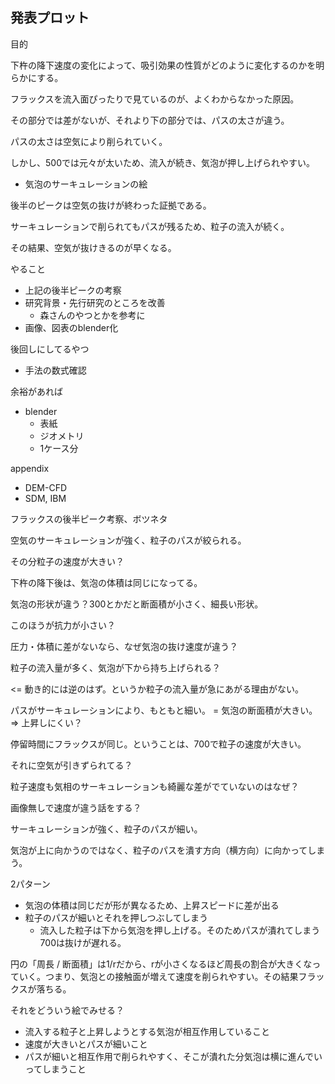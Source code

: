 ## 発表プロット



目的

下杵の降下速度の変化によって、吸引効果の性質がどのように変化するのかを明らかにする。





フラックスを流入面ぴったりで見ているのが、よくわからなかった原因。

その部分では差がないが、それより下の部分では、パスの太さが違う。

パスの太さは空気により削られていく。

しかし、500では元々が太いため、流入が続き、気泡が押し上げられやすい。

* 気泡のサーキュレーションの絵

後半のピークは空気の抜けが終わった証拠である。

サーキュレーションで削られてもパスが残るため、粒子の流入が続く。

その結果、空気が抜けきるのが早くなる。





やること

* 上記の後半ピークの考察
* 研究背景・先行研究のところを改善
  * 森さんのやつとかを参考に
* 画像、図表のblender化



後回しにしてるやつ

* 手法の数式確認



余裕があれば

* blender
  * 表紙
  * ジオメトリ
  * 1ケース分



appendix

* DEM-CFD
* SDM, IBM



フラックスの後半ピーク考察、ボツネタ

空気のサーキュレーションが強く、粒子のパスが絞られる。

その分粒子の速度が大きい？



下杵の降下後は、気泡の体積は同じになってる。

気泡の形状が違う？300とかだと断面積が小さく、細長い形状。

このほうが抗力が小さい？



圧力・体積に差がないなら、なぜ気泡の抜け速度が違う？

粒子の流入量が多く、気泡が下から持ち上げられる？

<= 動き的には逆のはず。というか粒子の流入量が急にあがる理由がない。

パスがサーキュレーションにより、もともと細い。 = 気泡の断面積が大きい。 => 上昇しにくい？



停留時間にフラックスが同じ。ということは、700で粒子の速度が大きい。

それに空気が引きずられてる？

粒子速度も気相のサーキュレーションも綺麗な差がでていないのはなぜ？

画像無しで速度が違う話をする？



サーキュレーションが強く、粒子のパスが細い。

気泡が上に向かうのではなく、粒子のパスを潰す方向（横方向）に向かってしまう。



2パターン

* 気泡の体積は同じだが形が異なるため、上昇スピードに差が出る
* 粒子のパスが細いとそれを押しつぶしてしまう
  * 流入した粒子は下から気泡を押し上げる。そのためパスが潰れてしまう700は抜けが遅れる。



円の「周長 / 断面積」は1/rだから、rが小さくなるほど周長の割合が大きくなっていく。つまり、気泡との接触面が増えて速度を削られやすい。その結果フラックスが落ちる。

それをどういう絵でみせる？

* 流入する粒子と上昇しようとする気泡が相互作用していること
* 速度が大きいとパスが細いこと
* パスが細いと相互作用で削られやすく、そこが潰れた分気泡は横に進んでいってしまうこと



